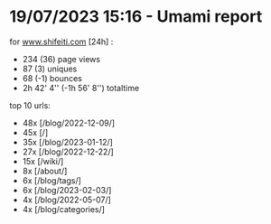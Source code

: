 # 19/07/2023 15:16 - Umami report
for www.shifeiti.com [24h] :

 - 234 (36) page views
 - 87 (3) uniques
 - 68 (-1) bounces
 - 2h 42' 4'' (-1h 56' 8'') totaltime


top 10 urls:
 - 48x [/blog/2022-12-09/]
 - 45x [/]
 - 35x [/blog/2023-01-12/]
 - 27x [/blog/2022-12-22/]
 - 15x [/wiki/]
 - 8x [/about/]
 - 6x [/blog/tags/]
 - 6x [/blog/2023-02-03/]
 - 4x [/blog/2022-05-07/]
 - 4x [/blog/categories/]


